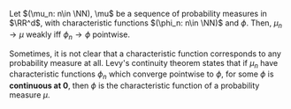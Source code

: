 Let $(\mu_n: n\in \NN), \mu$ be a sequence of probability measures in $\RR^d$, with characteristic functions $(\phi_n: n\in \NN)$ and $\phi$. Then, $\mu_n\to \mu$ weakly iff $\phi_n\to \phi$ pointwise.

Sometimes, it is not clear that a characteristic function corresponds to any probability measure at all. Levy's continuity theorem states that if $\mu_n$ have characteristic functions $\phi_n$ which converge pointwise to $\phi$, for some $\phi$ is **continuous at 0**, then $\phi$ is the characteristic function of a probability measure $\mu$.